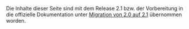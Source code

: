 Die Inhalte dieser Seite sind mit dem Release 2.1 bzw. der Vorbereitung
in die offizielle Dokumentation unter [Migration von 2.0 auf
2.1](http://adventure-php-framework.org/Seite/157-Migration-von-2-0-auf-2-1)
übernommen worden. <languages />